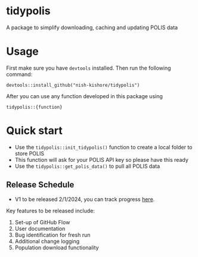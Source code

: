 # tidypolis
A package to simplify downloading, caching and updating POLIS data

# Usage
First make sure you have `devtools` installed. Then run the following command: 

```
devtools::install_github("nish-kishore/tidypolis")
```

After you can use any function developed in this package using 

```
tidypolis::{function}
```

# Quick start 
- Use the `tidypolis::init_tidypolis()` function to create a local folder to store POLIS
- This function will ask for your POLIS API key so please have this ready
- Use the `tidypolis::get_polis_data()` to pull all POLIS data


## Release Schedule
- V1 to be released 2/1/2024, you can track progress [here](https://github.com/nish-kishore/tidypolis/milestone/1).

Key features to be released include:

1. Set-up of GitHub Flow
2. User documentation 
3. Bug identification for fresh run
4. Additional change logging
5. Population download functionality
